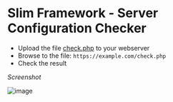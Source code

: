 # Slim Framework - Server Configuration Checker

* Upload the file [check.php](https://raw.githubusercontent.com/odan/slim-checker/master/check.php) to your webserver
* Browse to the file: `https://example.com/check.php`
* Check the result

*Screenshot*

![image](https://user-images.githubusercontent.com/781074/126035388-65e3cb92-3b81-4d73-a657-bd20a08feea8.png)